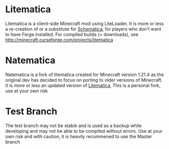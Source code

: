 Litematica
==============
Litematica is a client-side Minecraft mod using LiteLoader.
It is more or less a re-creation of or a substitute for [Schematica](https://minecraft.curseforge.com/projects/schematica),
for players who don't want to have Forge installed.
For compiled builds (= downloads), see http://minecraft.curseforge.com/projects/litematica

Natematica
==============
Natematica is a fork of litematica created for Minecraft version 1.21.4 as the original dev has decided to focus on porting to older versions of Minecraft.
It is more or less an updated version of [Litematica](https://modrinth.com/mod/litematica),
This is a personal fork, use at your own risk

Test Branch
==============
The test branch may not be stable and is used as a backup while developing and may not be able to be compiled without errors. Use at your own risk and with caution, it is heavily recommened to use the Master branch